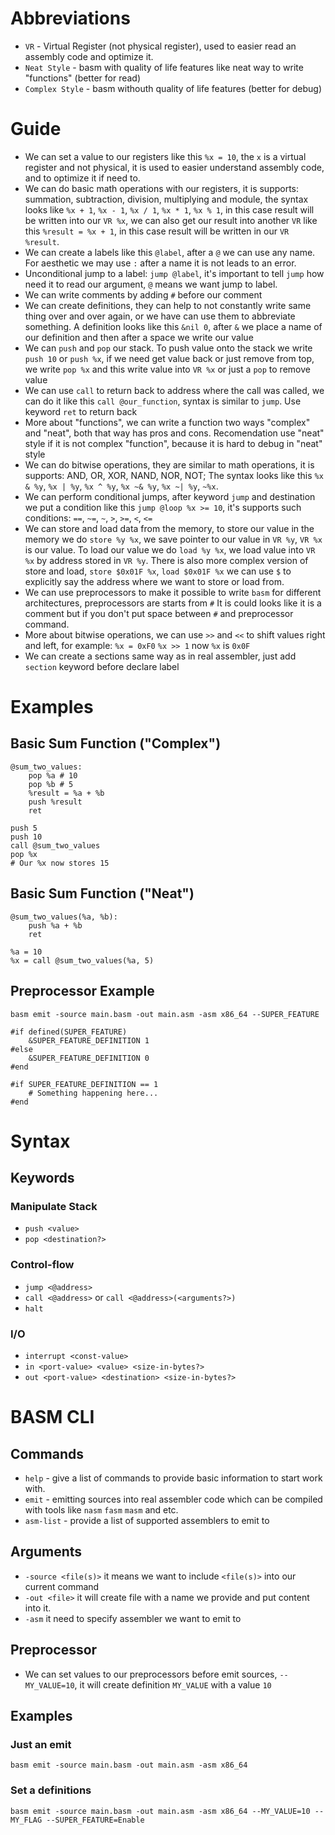 # Abbreviations
- `VR` - Virtual Register (not physical register), used to easier read an assembly code and optimize it.
- `Neat Style` - basm with quality of life features like neat way to write "functions" (better for read)
- `Complex Style` - basm withouth quality of life features (better for debug)

# Guide
- We can set a value to our registers like this `%x = 10`, the `x` is a virtual register and not physical, it is used to easier understand assembly code, and to optimize it if need to.
- We can do basic math operations with our registers, it is supports: summation, subtraction, division, multiplying and module, the syntax looks like `%x + 1`, `%x - 1`, `%x / 1`, `%x * 1`, `%x % 1`, in this case result will be written into our `VR %x`, we can also get our result into another `VR` like this `%result = %x + 1`, in this case result will be written in our `VR %result`.
- We can create a labels like this `@label`, after a `@` we can use any name. For aesthetic we may use `:` after a name it is not leads to an error.
- Unconditional jump to a label: `jump @label`, it's important to tell `jump` how need it to read our argument, `@` means we want jump to label.
- We can write comments by adding `#` before our comment
- We can create definitions, they can help to not constantly write same thing over and over again, or we have can use them to abbreviate something. A definition looks like this `&nil 0`, after `&` we place a name of our definition and then after a space we write our value
- We can `push` and `pop` our stack. To push value onto the stack we write `push 10` or `push %x`, if we need get value back or just remove from top, we write `pop %x` and this write value into `VR %x` or just a `pop` to remove value
- We can use `call` to return back to address where the call was called, we can do it like this `call @our_function`, syntax is similar to `jump`. Use keyword `ret` to return back
- More about "functions", we can write a function two ways "complex" and "neat", both that way has pros and cons. Recomendation use "neat" style if it is not complex "function", because it is hard to debug in "neat" style
- We can do bitwise operations, they are similar to math operations, it is supports: AND, OR, XOR, NAND, NOR, NOT; The syntax looks like this `%x & %y`, `%x | %y`, `%x ^ %y`, `%x ~& %y`, `%x ~| %y`, `~%x`.
- We can perform conditional jumps, after keyword `jump` and destination we put a condition like this `jump @loop %x >= 10`, it's supports such conditions: `==`, `~=`, `~`, `>`, `>=`, `<`, `<=`
- We can store and load data from the memory, to store our value in the memory we do `store %y %x`, we save pointer to our value in `VR %y`, `VR %x` is our value. To load our value we do `load %y %x`, we load value into `VR %x` by address stored in `VR %y`. There is also more complex version of store and load, `store $0x01F %x`, `load $0x01F %x` we can use `$` to explicitly say the address where we want to store or load from.
- We can use preprocessors to make it possible to write `basm` for different architectures, preprocessors are starts from `#` It is could looks like it is a comment but if you don't put space between `#` and preprocessor command.
- More about bitwise operations, we can use `>>` and `<<` to shift values right and left, for example: `%x = 0xF0` `%x >> 1` now `%x` is `0x0F`
- We can create a sections same way as in real assembler, just add `section` keyword before declare label
# Examples
## Basic Sum Function ("Complex")
```basm
@sum_two_values:
    pop %a # 10
    pop %b # 5
    %result = %a + %b
    push %result
    ret

push 5
push 10
call @sum_two_values
pop %x
# Our %x now stores 15
```
## Basic Sum Function ("Neat")
```basm
@sum_two_values(%a, %b):
    push %a + %b
    ret

%a = 10
%x = call @sum_two_values(%a, 5)
```
## Preprocessor Example
`basm emit -source main.basm -out main.asm -asm x86_64 --SUPER_FEATURE`
```basm
#if defined(SUPER_FEATURE)
    &SUPER_FEATURE_DEFINITION 1
#else
    &SUPER_FEATURE_DEFINITION 0
#end

#if SUPER_FEATURE_DEFINITION == 1
    # Something happening here...
#end
```

# Syntax
## Keywords
### Manipulate Stack
- `push <value>`
- `pop <destination?>`
### Control-flow
- `jump <@address>`
- `call <@address>` or `call <@address>(<arguments?>)`
- `halt`
### I/O
- `interrupt <const-value>`
- `in <port-value> <value> <size-in-bytes?>`
- `out <port-value> <destination> <size-in-bytes?>`

# BASM CLI
## Commands
- `help` - give a list of commands to provide basic information to start work with.
- `emit` - emitting sources into real assembler code which can be compiled with tools like `nasm` `fasm` `masm` and etc.
- `asm-list` - provide a list of supported assemblers to emit to
## Arguments
- `-source <file(s)>` it means we want to include `<file(s)>` into our current command
- `-out <file>` it will create file with a name we provide and put content into it.
- `-asm` it need to specify assembler we want to emit to
## Preprocessor
- We can set values to our preprocessors before emit sources, `--MY_VALUE=10`, it will create definition `MY_VALUE` with a value `10`
## Examples
### Just an emit
`basm emit -source main.basm -out main.asm -asm x86_64`
### Set a definitions
`basm emit -source main.basm -out main.asm -asm x86_64 --MY_VALUE=10 --MY_FLAG --SUPER_FEATURE=Enable`